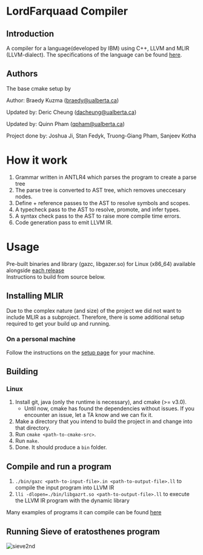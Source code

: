 # LordFarquaad Compiler
## Introduction
A compiler for a language(developed by IBM) using C++, LLVM and MLIR (LLVM-dialect). The specifications of the language can be found [here](https://cmput415.github.io/415-docs/gazprea/).

## Authors
The base cmake setup by

Author: Braedy Kuzma (braedy@ualberta.ca)  

Updated by: Deric Cheung (dacheung@ualberta.ca)

Updated by: Quinn Pham (qpham@ualberta.ca)

Project done by:    Joshua Ji, Stan Fedyk, Truong-Giang Pham, Sanjeev Kotha
                    
# How it work
  1. Grammar written in ANTLR4 which parses the program to create a parse tree
  2. The parse tree is converted to AST tree, which removes uneccesary nodes.
  3. Define + reference passes to the AST to resolve symbols and scopes.
  4. A typecheck pass to the AST to  resolve, promote, and infer types.
  5. A syntax check pass to the AST to raise more compile time errors.
  6. Code generation pass to emit LLVM IR.


# Usage
Pre-built binaries and library (gazc, libgazer.so) for Linux (x86_64) available alongside [each release](https://github.com/TruongGiangPham-1/Compiler/releases/tag/v1)  
Instructions to build from source below.
## Installing MLIR
Due to the complex nature (and size) of the project we did not want to include
MLIR as a subproject. Therefore, there is some additional setup required to get
your build up and running.

### On a personal machine
Follow the instructions on the
     [setup page](https://cmput415.github.io/415-docs/setup/cs_computers.html)
     for your machine.

## Building
### Linux
  1. Install git, java (only the runtime is necessary), and cmake (>= v3.0).
     - Until now, cmake has found the dependencies without issues. If you
       encounter an issue, let a TA know and we can fix it.
  1. Make a directory that you intend to build the project in and change into
     that directory.
  1. Run `cmake <path-to-cmake-src>`.
  1. Run `make`.
  1. Done.
It should produce a `bin` folder.

## Compile and run a program
  1. `./bin/gazc <path-to-input-file>.in <path-to-output-file>.ll` to compile the input program into LLVM IR
  2.  `lli -dlopen=./bin/libgazrt.so <path-to-output-file>.ll` to execute the LLVM IR program with the dynamic library

Many examples of programs it can compile can be found [here](https://github.com/TruongGiangPham-1/Compiler/tree/master/tests/input/lord-farquaad/COMPETITIVE/Code%20Generation)

## Running Sieve of eratosthenes program
![sieve2nd](https://github.com/TruongGiangPham-1/Compiler/assets/66976914/d9b53622-2412-4ea5-9991-8651a9316ba4)





